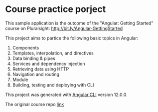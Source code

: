 # Course practice porject

This sample application is the outcome of the "Angular: Getting Started" course on Pluralsight: http://bit.ly/Angular-GettingStarted

This project aims to partice the following basic topics in Angular:

1. Components
2. Templates, interpolation, and directives
3. Data binding & pipes
4. Services and dependency injection
5. Retrieving data using HTTP
6. Navigation and routing
7. Module
8. Building, testing and deploying with CLI

This project was generated with [Angular CLI](https://github.com/angular/angular-cli) version 12.0.0.

The original course repo [link](https://github.com/DeborahK/Angular-GettingStarted)
